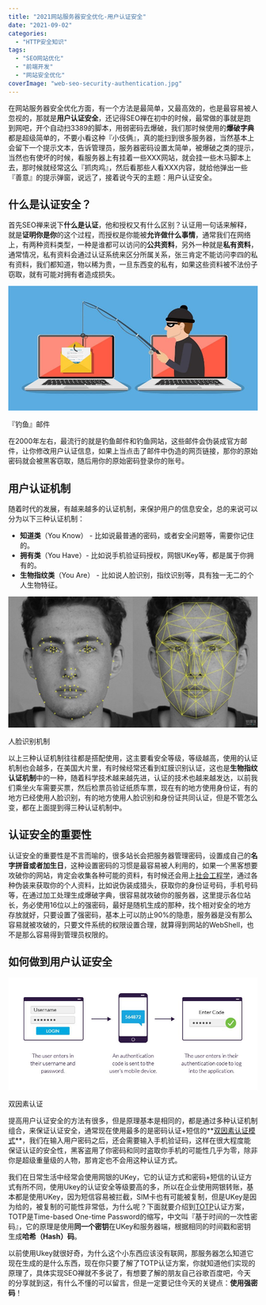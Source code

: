 ```yaml
---
title: "2021网站服务器安全优化-用户认证安全"
date: "2021-09-02"
categories: 
  - "HTTP安全知识"
tags: 
  - "SEO网站优化"
  - "前端开发"
  - "网站安全优化"
coverImage: "web-seo-security-authentication.jpg"
---
```


在网站服务器安全优化方面，有一个方法是最简单，又最高效的，也是最容易被人忽视的，那就是**用户认证安全**，还记得SEO禅在初中的时候，最常做的事就是跑到网吧，开个自动扫3389的脚本，用弱密码去爆破，我们那时候使用的**爆破字典**都是超级简单的，不要小看这种『小伎俩』，真的能扫到很多服务器，当然基本上会留下一个提示文本，告诉管理员，服务器密码设置太简单，被爆破之类的提示，当然也有使坏的时候，看服务器上有挂着一些XXX网站，就会挂一些木马脚本上去，那时候就经常这么『抓肉鸡』，然后看那些人看XXX内容，就给他弹出一些『善意』的提示弹窗，说远了，接着说今天的主题：用户认证安全。

## 什么是认证安全？

首先SEO禅来说下**什么是认证**，他和授权又有什么区别？认证用一句话来解释，就是**证明你是你**的这个过程，而授权是你能被**允许做什么事情**，通常我们在网络上，有两种资料类型，一种是谁都可以访问的**公共资料**，另外一种就是**私有资料**，通常情况，私有资料会通过认证系统来区分所属关系，张三肯定不能访问李四的私有资料，我们都知道，物以稀为贵，一旦东西变的私有，如果这些资料被不法份子窃取，就有可能对拥有者造成损失。

![phishing-email](images/phishing-email.jpg)

『钓鱼』邮件

在2000年左右，最流行的就是钓鱼邮件和钓鱼网站，这些邮件会伪装成官方邮件，让你修改用户认证信息，如果上当点击了邮件中伪造的网页链接，那你的原始密码就会被黑客窃取，随后用你的原始密码登录你的账号。

## 用户认证机制

随着时代的发展，有越来越多的认证机制，来保护用户的信息安全，总的来说可以分为以下三种认证机制：

- **知道类**（You Know） - 比如说最普通的密码，或者安全问题等，需要你记住的。
- **拥有类**（You Have）- 比如说手机验证码授权，网银UKey等，都是属于你拥有的。
- **生物指纹类**（You Are） - 比如说人脸识别，指纹识别等，具有独一无二的个人生物特征。

![face-recognition](images/face-recognition-1024x538.jpg)

人脸识别机制

以上三种认证机制往往都是搭配使用，这主要看安全等级，等级越高，使用的认证机制也会越多，在美国大片里，有时候经常还看到虹膜识别认证，这也是**生物指纹认证机制**中的一种，随着科学技术越来越先进，认证的技术也越来越发达，以前我们乘坐火车需要买票，然后检票员验证纸质车票，现在有的地方使用身份证，有的地方已经使用人脸识别，有的地方使用人脸识别和身份证共同认证，但是不管怎么变，都在上面提到得三种认证机制中。

## 认证安全的重要性

认证安全的重要性是不言而喻的，很多站长会把服务器管理密码，设置成自己的**名字拼音或者加生日**，这种设置密码的习惯是最容易被人利用的，如果一个黑客想要攻破你的网站，肯定会收集各种可能的资料，有时候还会用上[社会工程学](https://www.baidu.com/link?url=-1sEbd5QEpTEHy7FyBu_XLIPY5Y4iiuyB0nD6pb0z5UQT3b_Df9kr51utx7V5Azs8hFlETjLXlrClMKOVp-FJ4uqLC7rd81Z-rY8xlZ5yB_ADRedcRgqlYB4kpbm9UYAzu9v6n6YJTvFDh8lh0v9wK&wd=&eqid=e1f5a37100062f11000000066124fb2f)，通过各种伪装来获取你的个人资料，比如说伪装成猎头，获取你的身份证号码，手机号码等，在通过加工处理生成爆破字典，很容易就攻破你的服务器，这里提示各位站长，务必使用16位以上的强密码，最好是随机生成的那种，找个相对安全的地方存放就好，只要设置了强密码，基本上可以防止90%的隐患，服务器是没有那么容易就被攻破的，只要文件系统的权限设置合理，就算得到网站的WebShell，也不是那么容易得到管理员权限的。

## 如何做到用户认证安全

![Web-seo-security-authentication-Best-practies](images/Web-seo-security-authentication-Best-practies-1.jpg)

双因素认证

提高用户认证安全的方法有很多，但是原理基本是相同的，都是通过多种认证机制组合，来保证认证安全，通常现在使用最多的是密码认证+短信的**[双因素认证模式](https://baike.baidu.com/item/双因素认证/1612350?fr=aladdin)**，我们在输入用户密码之后，还会需要输入手机验证码，这样在很大程度能保证认证的安全性，黑客盗用了你密码和同时盗取你手机的可能性几乎为零，除非你是超级重量级的人物，那肯定也不会用这种认证方式。

我们在日常生活中经常会使用网银的UKey，它的认证方式和密码+短信的认证方式有所不同，使用Ukey的认证安全等级要高的多，所以在企业使用网银转账，基本都是使用UKey，因为短信容易被拦截，SIM卡也有可能被复制，但是UKey是因为给的，被复制的可能性非常低，为什么呢？下面就要介绍到[TOTP](https://en.wikipedia.org/wiki/Time-based_One-time_Password_Algorithm)认证方案，TOTP是Time-based One-time Password的缩写，中文叫『基于时间的一次性密码』，它的原理是使用**同一个密钥**在UKey和服务器端，根据相同的时间戳和密钥生成**哈希（Hash）码**。

以前使用Ukey就很好奇，为什么这个小东西应该没有联网，那服务器怎么知道它现在生成的是什么东西，现在你只要了解了TOTP认证方案，你就知道他们实现的原理了，具体实现SEO禅就不多说了，有想要了解的朋友自己谷歌百度吧，今天的分享就到这，有什么不懂的可以留言，但是一定要记住今天的关键点：**使用强密码**！
